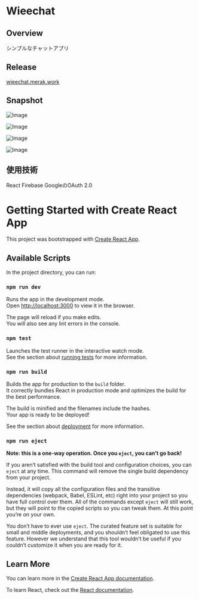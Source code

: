 # Wieechat

## Overview
シンプルなチャットアプリ

## Release
[wieechat.merak.work](https://wieechat.merak.work)

## Snapshot
![Image](https://github.com/user-attachments/assets/126ebe5c-1882-40d3-b23c-85aed3567087)

![Image](https://github.com/user-attachments/assets/bb608810-994e-4f99-aabf-9ac462f094d6)

![Image](https://github.com/user-attachments/assets/a0dc062b-24be-4cf3-a839-f8a9c3e3b80d)

![Image](https://github.com/user-attachments/assets/f5849806-617b-4975-99d2-d0379307f871)


## 使用技術
React
Firebase
GoogleのOAuth 2.0

# Getting Started with Create React App

This project was bootstrapped with [Create React App](https://github.com/facebook/create-react-app).

## Available Scripts

In the project directory, you can run:

### `npm run dev`

Runs the app in the development mode.\
Open [http://localhost:3000](http://localhost:3000) to view it in the browser.

The page will reload if you make edits.\
You will also see any lint errors in the console.

### `npm test`

Launches the test runner in the interactive watch mode.\
See the section about [running tests](https://facebook.github.io/create-react-app/docs/running-tests) for more information.

### `npm run build`

Builds the app for production to the `build` folder.\
It correctly bundles React in production mode and optimizes the build for the best performance.

The build is minified and the filenames include the hashes.\
Your app is ready to be deployed!

See the section about [deployment](https://facebook.github.io/create-react-app/docs/deployment) for more information.

### `npm run eject`

**Note: this is a one-way operation. Once you `eject`, you can’t go back!**

If you aren’t satisfied with the build tool and configuration choices, you can `eject` at any time. This command will remove the single build dependency from your project.

Instead, it will copy all the configuration files and the transitive dependencies (webpack, Babel, ESLint, etc) right into your project so you have full control over them. All of the commands except `eject` will still work, but they will point to the copied scripts so you can tweak them. At this point you’re on your own.

You don’t have to ever use `eject`. The curated feature set is suitable for small and middle deployments, and you shouldn’t feel obligated to use this feature. However we understand that this tool wouldn’t be useful if you couldn’t customize it when you are ready for it.

## Learn More

You can learn more in the [Create React App documentation](https://facebook.github.io/create-react-app/docs/getting-started).

To learn React, check out the [React documentation](https://reactjs.org/).
